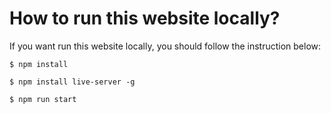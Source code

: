 # How to run this website locally? 

If you want run this website locally, you should follow the instruction below:

`$ npm install`

`$ npm install live-server -g`

`$ npm run start`

